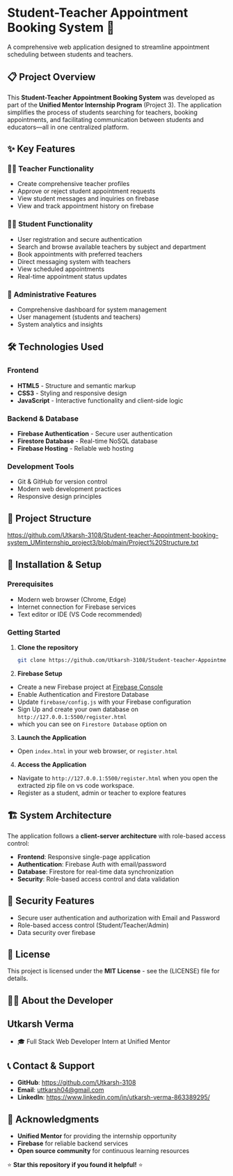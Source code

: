 # Student-Teacher Appointment Booking System 🏫

A comprehensive web application designed to streamline appointment scheduling between students and teachers.
## 📋 Project Overview

This **Student-Teacher Appointment Booking System** was developed as part of the **Unified Mentor Internship Program** (Project 3). The application simplifies the process of students searching for teachers, booking appointments, and facilitating communication between students and educators—all in one centralized platform.

## ✨ Key Features

### 👩‍🏫 **Teacher Functionality**
- Create comprehensive teacher profiles
- Approve or reject student appointment requests
- View student messages and inquiries on firebase
- View and track appointment history on firebase

### 👨‍🎓 **Student Functionality**
- User registration and secure authentication
- Search and browse available teachers by subject and department
- Book appointments with preferred teachers
- Direct messaging system with teachers
- View scheduled appointments
- Real-time appointment status updates

### 🔧 **Administrative Features**
- Comprehensive dashboard for system management
- User management (students and teachers)
- System analytics and insights

## 🛠️ Technologies Used

### **Frontend**
- **HTML5** - Structure and semantic markup
- **CSS3** - Styling and responsive design
- **JavaScript** - Interactive functionality and client-side logic

### **Backend & Database**
- **Firebase Authentication** - Secure user authentication
- **Firestore Database** - Real-time NoSQL database
- **Firebase Hosting** - Reliable web hosting

### **Development Tools**
- Git & GitHub for version control
- Modern web development practices
- Responsive design principles

## 📁 Project Structure

https://github.com/Utkarsh-3108/Student-teacher-Appointment-booking-system_UMinternship_project3/blob/main/Project%20Structure.txt

## 🔧 Installation & Setup

### **Prerequisites**
- Modern web browser (Chrome, Edge)
- Internet connection for Firebase services
- Text editor or IDE (VS Code recommended)

### **Getting Started**

1. **Clone the repository**
   ```bash
   git clone https://github.com/Utkarsh-3108/Student-teacher-Appointment-booking-system_UMinternship_project3.git```

3. **Firebase Setup**
- Create a new Firebase project at [Firebase Console](https://console.firebase.google.com/)
- Enable Authentication and Firestore Database
- Update `firebase/config.js` with your Firebase configuration
- Sign Up and create your own database on ```http://127.0.0.1:5500/register.html```
- which you can see on `Firestore Database` option on 

3. **Launch the Application**
- Open `index.html` in your web browser, or `register.html`

4. **Access the Application**
- Navigate to `http://127.0.0.1:5500/register.html` when you open the extracted zip file on vs code workspace.
- Register as a student, admin or teacher to explore features

## 🏗️ System Architecture

The application follows a **client-server architecture** with role-based access control:

- **Frontend**: Responsive single-page application
- **Authentication**: Firebase Auth with email/password
- **Database**: Firestore for real-time data synchronization
- **Security**: Role-based access control and data validation

## 🔐 Security Features

- Secure user authentication and authorization with Email and Password
- Role-based access control (Student/Teacher/Admin)
- Data security over firebase

## 📄 License

This project is licensed under the **MIT License** - see the (LICENSE) file for details.

## 🙋‍♂️ About the Developer

## Utkarsh Verma
- 🎓 Full Stack Web Developer Intern at Unified Mentor

## 📞 Contact & Support

- **GitHub**: https://github.com/Utkarsh-3108
- **Email**: uttkarsh04@gmail.com
- **LinkedIn**: https://www.linkedin.com/in/utkarsh-verma-863389295/

## 🙏 Acknowledgments

- **Unified Mentor** for providing the internship opportunity
- **Firebase** for reliable backend services
- **Open source community** for continuous learning resources

⭐ **Star this repository if you found it helpful!** ⭐
